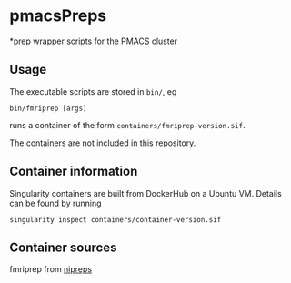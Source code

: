 # pmacsPreps
*prep wrapper scripts for the PMACS cluster

## Usage

The executable scripts are stored in `bin/`, eg

```
bin/fmriprep [args]
```

runs a container of the form `containers/fmriprep-version.sif`.

The containers are not included in this repository.


## Container information

Singularity containers are built from DockerHub on a Ubuntu VM. Details can be
found by running

```
singularity inspect containers/container-version.sif
```

## Container sources

fmriprep from [nipreps](https://hub.docker.com/u/nipreps)

